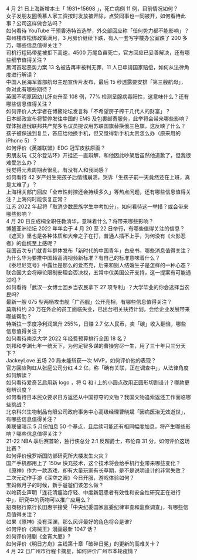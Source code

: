 4 月 21 日上海新增本土「 1931+15698 」，死亡病例 11 例，目前情况如何？  
女子发朋友圈羡慕人家工资按时发放被开除，点赞同事也一同被开，如何看待此事？公司这样做合法吗？  
如何看待 YouTube 干预香港特首选举，外交部回应称「任何势力都不能影响」？  
郑州楼市松绑政策满月，3 月房价继续下跌，有人一套写字楼办公室跌了 200 多万，哪些信息值得关注？  
司机行程码带星被拒下高速，4500 万尾鱼苗死亡，官方回应已妥善解决，还有哪些细节值得关注？  
黑河首起恶势力案 13 名被告再审被判无罪，11 人已申请国家赔偿，如何从法律角度进行解读？  
中国人民海军首部航母主题宣传片发布，最后 15 秒透露要安排「第三艘航母」，你对此有哪些期待？  
英国不明原因幼儿肝炎升至 108 例，77% 检测呈腺病毒阳性，这意味什么？还有哪些信息值得关注？  
如何评价人大学者在博鳌论坛发言称「不希望房子榨干几代人的财富」？  
日本邮政宣布将暂停发往中国的 EMS 及包裹邮寄服务，此举将会带来哪些影响？  
媒体报道俄联邦共产党多名议员提议用苏联国旗替换俄三色旗，这反映了什么？  
孩子被保送到复旦，答应给他换手机，但又觉得新手机太贵怎么办（原来用的 iPhone 5）？  
如何评价《英雄联盟》EDG 冠军皮肤原画？  
男朋友玩《艾尔登法环》开挂还一直辩解，和他因此吵架后虽然他道歉了，但我很难受怎么办？  
我觉得元素周期表很乱，有没有人和我同感？  
如何看待 42 岁产妇生完孩子后情绪崩溃，哭诉「生孩子前一天竟然还在上班，真是太难了」？  
上海相关部门回应「全市性封控还会持续多久」等热点问题，还有哪些信息值得关注？上海何时能恢复正常？  
江苏 2022 年起将「取消少数民族学生中考加分」，如何看待这一举措？或会带来哪些影响？  
4 月 20 日丘成桐全职任教清华，意味着什么？将带来哪些影响？  
博鳌亚洲论坛 2022 年年会于 4 月 20 至 22 日举行，有哪些值得关注的信息？  
《遮天》里也是各种体质和大帝之子在打，普通人插不上手，为何没有《火影忍者》的血统至上感呢？  
我国首次专门就青年群体发布「新时代的中国青年」白皮书，哪些消息值得关注？  
为什么华为要推中国超高清视频新标准？有自己的标准意味着什么？  
《泰坦尼克号》中露丝是那么的爱杰克，后来和别人结婚生子是怎样的一种心态？  
联合国大会将辩论限制安理会否决权，五常中仅美国公开支持，这一提案有可能通过吗？  
如何看待「武汉一女博士回乡当农民拿下 27 项专利」？大学毕业的你会选择当农民吗?  
最新一艘 075 型两栖攻击舰「广西舰」公开亮相，有哪些信息值得关注？  
莫斯科约 20 万在外企的员工面临失业，已出台相关扶持计划，会给企业发展带来哪些帮助？  
特斯拉一季度净利润飙升 255%，日赚 2.7 亿人民币，卖「碳」收入翻倍，哪些信息值得关注？  
如何看待南京大学 2022 年经费预算排行全国 18 名？  
刘邦和李渊七年一统天下，为何足智多谋的曹操穷尽一生，用了三十年只三分天下？  
JackeyLove 五场 20 局未能斩获一次 MVP，如何评价他的表现？  
官方回应陶虹从张庭公司分红 4.2 亿，称「确有关联，正在调查中」，从法律角度如何解读？  
如何看待爱奇艺启用新 logo ，将 Q 和 i 上的小圆点改用正圆形切割设计？哪款更有辨识度？  
如何看待日本民众要求日方返还从中国掠夺的文物？我国文物追索返还工作面临哪些挑战？  
北京科兴生物制品有限公司政府事务中心高级经理曹晓斌「因病医治无效逝世」，有哪些信息值得关注？  
美联储暗示 5 月份加息 50 个基点，且后续可能还有相同幅度加息，将产生哪些影响？哪些信息值得关注？  
21-22 NBA 季后赛首轮，独行侠总分 2:1 反超爵士，布伦森 31 分，如何评价这场比赛？  
如何评价俄罗斯国防部研究所大楼发生火灾？  
国产手机都用上了 150w 快充技术，这个技术将会给手机行业带来哪些变化？  
《原神》作为一款游戏，却有大量玩家有长草期，是不是说明设计的非常失败？  
二次元动作手游《深空之眼》今日开服，游戏体验如何？  
宝妈做月子的时候，新手爸爸们该怎么做？  
以岭药业声明「连花清瘟治疗轻、中度新冠患者有效性和安全性研究正在进行中」，研究中的药物可以推广应用么？  
招商银行原行长田惠宇接受「中央纪委国家监委纪律审查和监察调查」，有哪些信息值得关注？  
如果《原神》没有深渊，那么风评最好的角色将会是谁?  
如何评价《海贼王》漫画最新 1047 话？  
如何评价港剧《金宵大厦》?  
如何评价《明日方舟》主线第十章「破碎日冕」的更新的高难关卡？  
4 月 22 日广州市行程卡摘星，如何评价广州市本轮疫情？  

